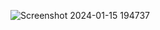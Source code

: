 ![Screenshot 2024-01-15 194737](https://github.com/JamarTG/wordle/assets/71823011/dbb458d4-379d-4d23-9d0f-d9bc51ed3fa7)

